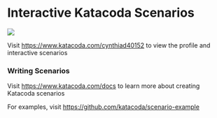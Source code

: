 # Interactive Katacoda Scenarios

[![](http://shields.katacoda.com/katacoda/cynthiad40152/count.svg)](https://www.katacoda.com/cynthiad40152 "Get your profile on Katacoda.com")

Visit https://www.katacoda.com/cynthiad40152 to view the profile and interactive scenarios

### Writing Scenarios
Visit https://www.katacoda.com/docs to learn more about creating Katacoda scenarios

For examples, visit https://github.com/katacoda/scenario-example
